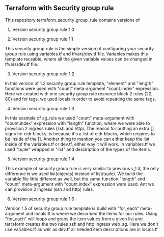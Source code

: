 ## Terraform with Security group rule

This repository terraform_security_group_rule contains versions of 

1. Version security group rule 1.0


2. Version security group rule 1.1

This security group rule is the simple version of configuring your security group
rule using variables.tf and tfvars/dev.tf file. Variables makes this template
reusable, where all the given variable values can be changed in tfvars/dev.tf file.

3. Version security group rule 1.2

In this version of 1.2 security group rule template, "element" and "length" functions were used with "count" meta-argument "count.index" expression. Here we created with one security group rule resource block 2 rules (22, 80) and for tags, we used locals in order to avoid repeating the same tags.

4. Version security group rule 1.3

In this example of sg_rule we used "count" meta-argument with "count.index" expression with "length" function, where we were able to provision 2 ingress rules (ssh and http). The reason for putting an extra [] signs for cidr blocks, is because it's a list of cidr blocks, which requires to be inside of the []. Another thing to mention you can either keep the list inside of the variables.tf or dev.tf, either way it will work. In variables.tf we used "tuple" wrapped in "list" and desciription of the types of the items.

5. Version security group rule 1.4

This example of security group rule is very similar to previous v_1.3, the only
difference is we used list(objects) instead of list(tuple). We build the variable file little different as well, but the same function "length" and "count" meta-argument with "count.index" expression were used. Ant we can provision 2 ingress (ssh and http) rules.

6. Version security group rule 1.6

Version 1.5 of security group rule template is build with "for_each" meta-argument and locals.tf is where we described the items for our rules. Using "for_each" will loops and grabs the item values from a given list and terraform creates the two rules ssh and http ingress web_sg. Here we don't use variables.tf as well as dev.tf all needed item descriptions are in locals.tf